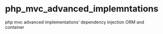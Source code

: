 # php_mvc_advanced_implemntations
php mvc advanced implementations' dependency injection ORM and container
